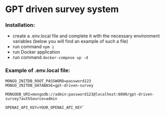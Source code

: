 # GPT driven survey system

### Installation:

- create a .env.local file and complete it with the necessary environment variables (below you will find an example of such a file)
- run command `npm i`
- run Docker application
- run command `docker-compose up -d`

### Example of .env.local file:

```MONGO_INITDB_ROOT_USERNAME=admin
MONGO_INITDB_ROOT_PASSWORD=password123
MONGO_INITDB_DATABASE=gpt-driven-survey

MONGODB_URI=mongodb://admin:password123@localhost:6000/gpt-driven-survey?authSource=admin

OPENAI_API_KEY=YOUR_OPENAI_API_KEY`
```
